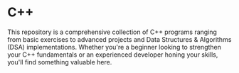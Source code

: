 # C++
 This repository is a comprehensive collection of C++ programs ranging from basic exercises to advanced projects and Data Structures & Algorithms (DSA) implementations. Whether you're a beginner looking to strengthen your C++ fundamentals or an experienced developer honing your skills, you'll find something valuable here.
